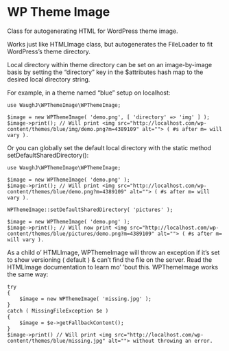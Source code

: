 WP Theme Image
=========================

Class for autogenerating HTML for WordPress theme image.

Works just like HTMLImage class, but autogenerates the FileLoader to fit WordPress’s theme directory.

Local directory within theme directory can be set on an image-by-image basis by setting the “directory” key in the $attributes hash map to the desired local directory string.

For example, in a theme named “blue” setup on localhost:

    use WaughJ\WPThemeImage\WPThemeImage;

    $image = new WPThemeImage( 'demo.png', [ 'directory' => 'img' ] );
    $image->print(); // Will print <img src="http://localhost.com/wp-content/themes/blue/img/demo.png?m=4389109" alt=""> ( #s after m= will vary ).

Or you can globally set the default local directory with the static method setDefaultSharedDirectory():

    use WaughJ\WPThemeImage\WPThemeImage;

    $image = new WPThemeImage( 'demo.png' );
    $image->print(); // Will print <img src="http://localhost.com/wp-content/themes/blue/demo.png?m=4389109" alt=""> ( #s after m= will vary ).

    WPThemeImage::setDefaultSharedDirectory( 'pictures' );

    $image = new WPThemeImage( 'demo.png' );
    $image->print(); // Will now print <img src="http://localhost.com/wp-content/themes/blue/pictures/demo.png?m=4389109" alt=""> ( #s after m= will vary ).

As a child o’ HTMLImage, WPThemeImage will throw an exception if it’s set to show versioning ( default ) & can’t find the file on the server. Read the HTMLImage documentation to learn mo’ ’bout this. WPThemeImage works the same way:

    try
    {
    	$image = new WPThemeImage( 'missing.jpg' );
    }
    catch ( MissingFileException $e )
    {
    	$image = $e->getFallbackContent();
    }
    $image->print() // Will print <img src="http://localhost.com/wp-content/themes/blue/missing.jpg" alt=""> without throwing an error.
